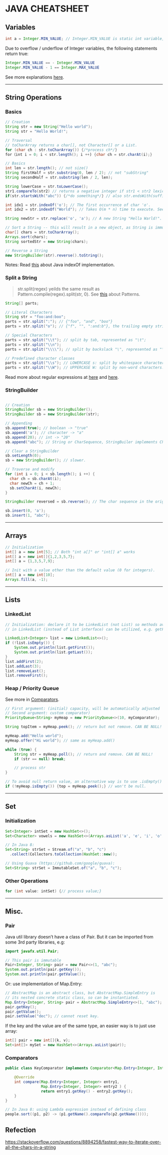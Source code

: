 # JAVA CHEATSHEET

## Variables

```java
int a = Integer.MIN_VALUE; // Integer.MIN_VALUE is static int variable, not Integer.
```
Due to overflow / underflow of Integer variables, the following statements return true:
```java
Integer.MIN_VALUE == - Integer.MIN_VALUE
Integer.MIN_VALUE - 1 == Integer.MAX_VALUE
```
See more explanations [here](https://softwareengineering.stackexchange.com/questions/348172/in-java-why-does-integer-min-value-integer-min-value).

---

## String Operations

### Basics

```java
// Creation
String str = new String("Hello world");
String str = "Hello World!";

// Traversal
// toCharArray returns a char[], not Character[] or a List.
for (char ch : str.toCharArray()) {/*process ch*/}
for（int i = 0; i < str.length(); i ++) {char ch = str.charAt(i);}

// Basics
int len = str.length(); // not size()
String firstHalf = str.substring(0, len / 2); // not "subString"
String secondHalf = str.substring(len / 2, len);

String lowerCase = str.toLowerCase();
str1.compareTo(str2) // returns a negative integer if str1 < str2 lexicographically.
if(str.startsWith("abc")) {/*do something*/} // also str.endsWith(suffix)

int idx1 = str.indexOf('o'); // The first occurrence of char 'o'.
int idx2 = str.indexOf("World"); // Takes O(m * n) time to execute. See below.

String newStr = str.replace('o', 'a'); // A new String "Hella Warld!".

// Sort a String -- this will result in a new object, as String is immutable.
char[] chars = str.toCharArray();
Arrays.sort(chars);
String sortedStr = new String(chars);

// Reverse a String
new StringBuilder(str).reverse().toString();

```

Notes: Read [this](https://stackoverflow.com/questions/12752274/java-indexofstring-str-method-complexity) about Java indexOf implementation.

### Split a String

> str.split(regex) yeilds the same result as Pattern.compile(regex).split(str, 0).
> See [this](https://docs.oracle.com/javase/8/docs/api/java/util/regex/Pattern.html#quote-java.lang.String-) about Patterns.

```java
String[] parts;

// Literal Characters
String str = "foo:and:boo";
parts = str.split(":"); // {"foo", "and", "boo"}
parts = str.split("o"); // {"f", "", ":and:b"}, the trailing empty strings are discarded!

// Special Characters
parts = str.split("\\t"); // split by tab, represented as "\t";
parts = str.split("\\n");
parts = str.split("\\\\"); // split by backslack "\", represented as "\\";

// Predefined character classes
parts = str.split("\\s"); // LOWERCASE s: split by whitespace characters.
parts = str.split("\\W"); // UPPERCASE W: split by non-word characters. Anything but a-z, A-Z, 0-9, _.
```

Read more about regular expressions at [here](https://stackoverflow.com/questions/1635764/string-parsing-in-java-with-delimiter-tab-t-using-split) and [here](http://www.regular-expressions.info/characters.html).

### StringBuilder

```java

// Creation
StringBuilder sb = new StringBuilder();
StringBuilder sb = new StringBuilder(str);

// Appending
sb.append(true); // boolean -> "true"
sb.append('a'); // character -> "a"
sb.append(20); // int -> "20"
sb.append("abc"); // String or CharSequence, StringBuiler implements CharSequence, so can be appended as well.

// Clear a StringBuilder
sb.setLength(0);
sb = new StringBuilder(); // slower.

// Traverse and modify
for (int i = 0; i < sb.length(); i ++) {
  char ch = sb.charAt(i);
  char newCh = ch + 1;
  sb.setCharAt(i, newCh);
}

StringBuilder reversed = sb.reverse(); // The char sequence in the original object is reversed. Also returns itself.

sb.insert(0, 'a');
sb.insert(1, "abc");

```
---

## Arrays

```java
// Initialization
int[] a = new int[5]; // Both "int a[]" or "int[] a" works
int[] a = new int[]{1,2,3,5,7};
int[] a = {1,3,5,7,9};

// Init with a value other than the default value (0 for integers).
int[] a = new int[10];
Arrays.fill(a, -1);
```

---

## Lists

### LinkedList

```java
// Initialization: declare it to be LinkedList (not List) so methods available
// in LinkedList (instead of List interface) can be utilized, e.g. getFirst().

LinkedList<Integer> list = new LinkedList<>();
if (!list.isEmpty()) {
    System.out.println(list.getFirst());
    System.out.println(list.getLast());
}
list.addFirst(2);
list.addLast(3);
list.removeLast();
list.removeFirst();
```

### Heap / Priority Queue

See more in [Comparators](#comparators).

```java
// First argument: (initial) capacity, will be automatically adjusted
// Second argument: custom comparator)
PriorityQueue<String> myHeap = new PriorityQueue<>(10, myComparator);

String topItem = myHeap.peek(); // return but not remove. CAN BE NULL!

myHeap.add("Hello world");
myHeap.offer("Hi world"); // same as myHeap.add()

while (true) {
    String str = myHeap.poll(); // return and remove. CAN BE NULL!
    if (str == null) break;

    // process str
}

// To avoid null return value, an alternative way is to use .isEmpty()
if (!myHeap.isEmpty()) {top = myHeap.peek();} // won't be null.
```
---

## Set

### Initialization
```java
Set<Integer> intSet = new HashSet<>();
Set<Character> vowels = new HashSet<>(Arrays.asList('a', 'e', 'i', 'o', 'u'));

// In Java 8:
Set<String> strSet = Stream.of("a", "b", "c")
  .collect(Collectors.toCollection(HashSet::new));

// Using Guava (https://github.com/google/guava):
Set<String> strSet = ImmutableSet.of("a", "b", "c");
```

### Other Operations

```java
for (int value: intSet) {// process value;}
```

---

## Misc.

### Pair

Java util library doesn’t have a class of Pair. But it can be imported from some 3rd party libraries, e.g:

```java
import javafx.util.Pair;

// This pair is immutable
Pair<Integer, String> pair = new Pair<>(1, "abc");
System.out.println(pair.getKey());
System.out.println(pair.getValue());
```

Or: use implementation of Map.Entry:

```java
// AbstractMap is an abstract class, but AbstractMap.SimpleEntry is
// its nested concrete static class, so can be instantiated.
Map.Entry<Integer, String> pair = AbstractMap.SimpleEntry<>(1, "abc");
pair.getKey();
pair.getValue();
pair.setValue("dec"); // cannot reset key.
```

If the key and the value are of the same type, an easier way is to just use array:

```java
int[] pair = new int[]{k, v};
Set<int[]> mySet = new HashSet<>(Arrays.asList(pair));
```

### Comparators

```java
public class KeyComparator implements Comparator<Map.Entry<Integer, Integer>> {

    @Override
    int compare(Map.Entry<Integer, Integer> entry1,
                Map.Entry<Integer, Integer> entry2 ) {
                return entry1.getKey() - entry2.getKey();
    }
}

// In Java 8: using Lambda expression instead of defining class
people.sort((p1, p2) -> (p1.getName().compareTo(p2.getName())));
```

## Refection
https://stackoverflow.com/questions/8894258/fastest-way-to-iterate-over-all-the-chars-in-a-string
